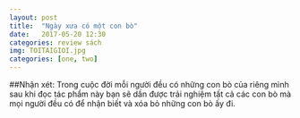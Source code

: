 ```yaml
---
layout: post
title:  "Ngày xưa có một con bò"
date:   2017-05-20 12:30
categories: review sách
img: TOITAIGIOI.jpg
categories: [one, two]
---
```

##Nhận xét:
Trong cuộc đời mỗi người đều có những con bò của riêng mình sau khi đọc tác phẩm này bạn sẽ dần được trải nghiệm tất cả các con bò mà mọi người đều có để nhận biết và xóa bỏ những con bò ấy đi.